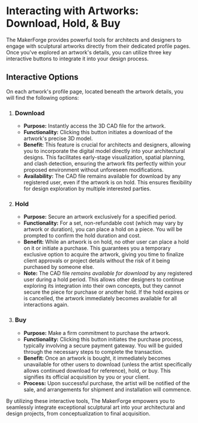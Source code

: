 # Interacting with Artworks: Download, Hold, & Buy

The MakerForge provides powerful tools for architects and designers to engage with sculptural artworks directly from their dedicated profile pages. Once you've explored an artwork's details, you can utilize three key interactive buttons to integrate it into your design process.

## Interactive Options

On each artwork's profile page, located beneath the artwork details, you will find the following options:

1.  ### **Download**
    * **Purpose:** Instantly access the 3D CAD file for the artwork.
    * **Functionality:** Clicking this button initiates a download of the artwork's precise 3D model.
    * **Benefit:** This feature is crucial for architects and designers, allowing you to incorporate the digital model directly into your architectural designs. This facilitates early-stage visualization, spatial planning, and clash detection, ensuring the artwork fits perfectly within your proposed environment without unforeseen modifications.
    * **Availability:** The CAD file remains available for download by any registered user, even if the artwork is on hold. This ensures flexibility for design exploration by multiple interested parties.

2.  ### **Hold**
    * **Purpose:** Secure an artwork exclusively for a specified period.
    * **Functionality:** For a set, non-refundable cost (which may vary by artwork or duration), you can place a hold on a piece. You will be prompted to confirm the hold duration and cost.
    * **Benefit:** While an artwork is on hold, no other user can place a hold on it or initiate a purchase. This guarantees you a temporary exclusive option to acquire the artwork, giving you time to finalize client approvals or project details without the risk of it being purchased by someone else.
    * **Note:** The CAD file *remains available for download* by any registered user during a hold period. This allows other designers to continue exploring its integration into their own concepts, but they cannot secure the piece for purchase or another hold. If the hold expires or is cancelled, the artwork immediately becomes available for all interactions again.

3.  ### **Buy**
    * **Purpose:** Make a firm commitment to purchase the artwork.
    * **Functionality:** Clicking this button initiates the purchase process, typically involving a secure payment gateway. You will be guided through the necessary steps to complete the transaction.
    * **Benefit:** Once an artwork is bought, it immediately becomes unavailable for other users to download (unless the artist specifically allows continued download for reference), hold, or buy. This signifies its official acquisition by you or your client.
    * **Process:** Upon successful purchase, the artist will be notified of the sale, and arrangements for shipment and installation will commence.

By utilizing these interactive tools, The MakerForge empowers you to seamlessly integrate exceptional sculptural art into your architectural and design projects, from conceptualization to final acquisition.